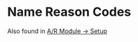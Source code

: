 # Name Reason Codes

Also found in [A/R Module -> Setup](../../accounts-receivable-credit-control/setup-a-r-system-setup/system-tables-setup-a-r.md#name-reason-codes)
